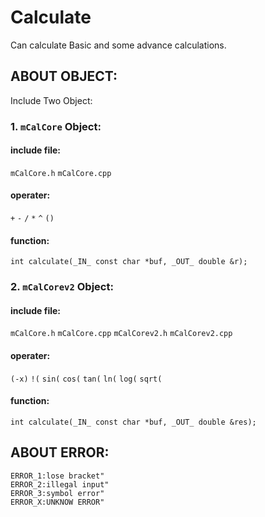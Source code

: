 # Calculate
Can calculate Basic and some advance calculations.

## ABOUT OBJECT:
Include Two Object:
### 1. `mCalCore` Object:<br>
#### include file:<br>
`mCalCore.h` `mCalCore.cpp`<br>
#### operater:<br>
`+` `-` `/` `*` `^` `()` <br>
#### function:<br>
`int calculate(_IN_ const char *buf, _OUT_ double &r);` <br>

### 2. `mCalCorev2` Object:<br>
#### include file:<br>
`mCalCore.h` `mCalCore.cpp` `mCalCorev2.h` `mCalCorev2.cpp`<br>
#### operater:<br>
`(-x)` `!(` `sin(` `cos(` `tan(` `ln(` `log(` `sqrt(` <br>
#### function:<br>
`int calculate(_IN_ const char *buf, _OUT_ double &res);` <br>

## ABOUT ERROR:
	ERROR_1:lose bracket"
	ERROR_2:illegal input"
	ERROR_3:symbol error"
	ERROR_X:UNKNOW ERROR"
